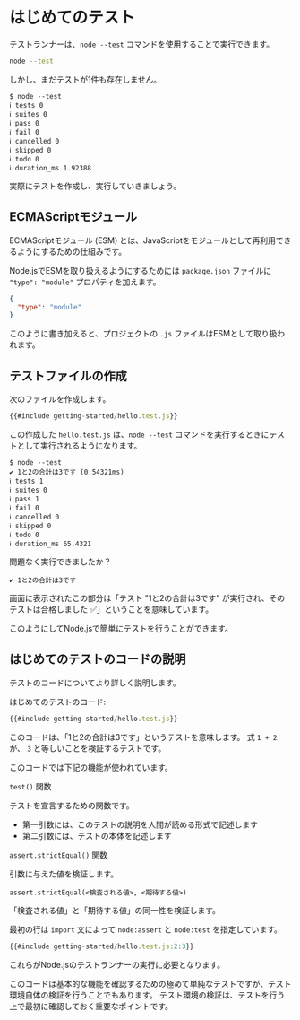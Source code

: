 # はじめてのテスト

テストランナーは、`node --test` コマンドを使用することで実行できます。

```bash
node --test
```

しかし、まだテストが1件も存在しません。

```console
$ node --test
ℹ tests 0
ℹ suites 0
ℹ pass 0
ℹ fail 0
ℹ cancelled 0
ℹ skipped 0
ℹ todo 0
ℹ duration_ms 1.92388
```

実際にテストを作成し、実行していきましょう。

## ECMAScriptモジュール

ECMAScriptモジュール (ESM) とは、JavaScriptをモジュールとして再利用できるようにするための仕組みです。

Node.jsでESMを取り扱えるようにするためには `package.json` ファイルに `"type": "module"` プロパティを加えます。

```json
{
  "type": "module"
}
```

このように書き加えると、プロジェクトの `.js` ファイルはESMとして取り扱われます。

## テストファイルの作成

次のファイルを作成します。

```js
{{#include getting-started/hello.test.js}}
```

この作成した `hello.test.js` は、`node --test` コマンドを実行するときにテストとして実行されるようになります。

```console
$ node --test
✔ 1と2の合計は3です (0.54321ms)
ℹ tests 1
ℹ suites 0
ℹ pass 1
ℹ fail 0
ℹ cancelled 0
ℹ skipped 0
ℹ todo 0
ℹ duration_ms 65.4321
```

問題なく実行できましたか？

```
✔ 1と2の合計は3です
```

画面に表示されたこの部分は「テスト "1と2の合計は3です" が実行され、そのテストは合格しました ✅」ということを意味しています。

このようにしてNode.jsで簡単にテストを行うことができます。

## はじめてのテストのコードの説明

テストのコードについてより詳しく説明します。

はじめてのテストのコード:

```js
{{#include getting-started/hello.test.js}}
```

このコードは、「1と2の合計は3です」というテストを意味します。
式 `1 + 2` が、 `3` と等しいことを検証するテストです。

このコードでは下記の機能が使われています。

`test()` 関数

テストを宣言するための関数です。

- 第一引数には、このテストの説明を人間が読める形式で記述します
- 第二引数には、テストの本体を記述します

`assert.strictEqual()` 関数

引数に与えた値を検証します。

`assert.strictEqual(<検査される値>, <期待する値>)`

「検査される値」と「期待する値」の同一性を検証します。

最初の行は `import` 文によって `node:assert` と `node:test` を指定しています。

```js
{{#include getting-started/hello.test.js:2:3}}
```

これらがNode.jsのテストランナーの実行に必要となります。

このコードは基本的な機能を確認するための極めて単純なテストですが、テスト環境自体の検証を行うことでもあります。
テスト環境の検証は、テストを行う上で最初に確認しておく重要なポイントです。
